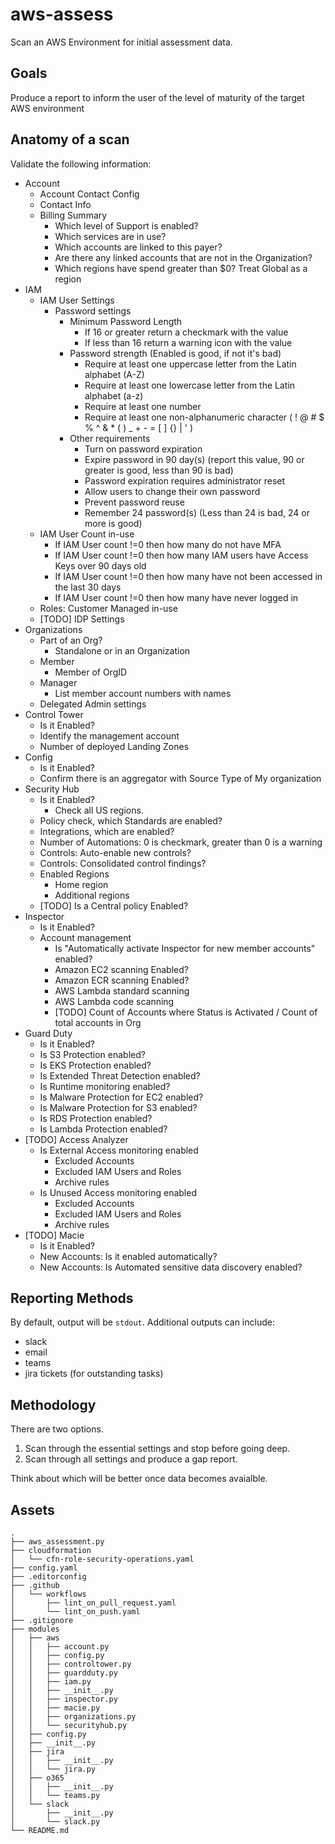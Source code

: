 # aws-assess
Scan an AWS Environment for initial assessment data.

## Goals

Produce a report to inform the user of the level of maturity of the target AWS environment

## Anatomy of a scan

Validate the following information:

- Account
    - Account Contact Config
    - Contact Info
    - Billing Summary
        - Which level of Support is enabled?
        - Which services are in use?
        - Which accounts are linked to this payer?
        - Are there any linked accounts that are not in the Organization?
        - Which regions have spend greater than $0? Treat Global as a region
- IAM
    - IAM User Settings
        - Password settings
            - Minimum Password Length
                - If 16 or greater return a checkmark with the value
                - If less than 16 return a warning icon with the value
            - Password strength (Enabled is good, if not it's bad)
                - Require at least one uppercase letter from the Latin alphabet (A-Z)
                - Require at least one lowercase letter from the Latin alphabet (a-z)
                - Require at least one number
                - Require at least one non-alphanumeric character ( ! @ # $ % ^ & * ( ) _ + - = [ ] {} | ' )
            - Other requirements
                - Turn on password expiration
                - Expire password in 90 day(s) (report this value, 90 or greater is good, less than 90 is bad)
                - Password expiration requires administrator reset
                - Allow users to change their own password
                - Prevent password reuse
                - Remember 24 password(s) (Less than 24 is bad, 24 or more is good)
    - IAM User Count in-use
        - If IAM User count !=0 then how many do not have MFA
        - If IAM User count !=0 then how many IAM users have Access Keys over 90 days old
        - If IAM User count !=0 then how many have not been accessed in the last 30 days
        - If IAM User count !=0 then how many have never logged in
    - Roles: Customer Managed in-use
    - [TODO] IDP Settings
- Organizations
    - Part of an Org?
        - Standalone or in an Organization
    - Member
        - Member of OrgID
    - Manager
        - List member account numbers with names
    - Delegated Admin settings
- Control Tower
    - Is it Enabled?
    - Identify the management account
    - Number of deployed Landing Zones
- Config
    - Is it Enabled?
    - Confirm there is an aggregator with Source Type of My organization
- Security Hub
    - Is it Enabled?
        - Check all US regions.
    - Policy check, which Standards are enabled?
    - Integrations, which are enabled?
    - Number of Automations: 0 is checkmark, greater than 0 is a warning
    - Controls: Auto-enable new controls?
    - Controls: Consolidated control findings?
    - Enabled Regions
        - Home region
        - Additional regions
    - [TODO] Is a Central policy Enabled?
- Inspector
    - Is it Enabled?
    - Account management
        - Is "Automatically activate Inspector for new member accounts" enabled?
        - Amazon EC2 scanning Enabled?
        - Amazon ECR scanning Enabled?
        - AWS Lambda standard scanning
        - AWS Lambda code scanning
        - [TODO] Count of Accounts where Status is Activated / Count of total accounts in Org
- Guard Duty
    - Is it Enabled?
    - Is S3 Protection enabled?
    - Is EKS Protection enabled?
    - Is Extended Threat Detection enabled?
    - Is Runtime monitoring enabled?
    - Is Malware Protection for EC2 enabled?
    - Is Malware Protection for S3 enabled?
    - Is RDS Protection enabled?
    - Is Lambda Protection enabled?
- [TODO] Access Analyzer
    - Is External Access monitoring enabled
        - Excluded Accounts
        - Excluded IAM Users and Roles
        - Archive rules
    - Is Unused Access monitoring enabled
        - Excluded Accounts
        - Excluded IAM Users and Roles
        - Archive rules
- [TODO] Macie
    - Is it Enabled?
    - New Accounts: Is it enabled automatically?
    - New Accounts: Is Automated sensitive data discovery enabled?


## Reporting Methods

By default, output will be `stdout`. Additional outputs can include:
- slack
- email
- teams
- jira tickets (for outstanding tasks)

## Methodology

There are two options.

1. Scan through the essential settings and stop before going deep.
2. Scan through all settings and produce a gap report.

Think about which will be better once data becomes avaialble.

## Assets

```
.
├── aws_assessment.py
├── cloudformation
│   └── cfn-role-security-operations.yaml
├── config.yaml
├── .editorconfig
├── .github
│   └── workflows
│       ├── lint_on_pull_request.yaml
│       └── lint_on_push.yaml
├── .gitignore
├── modules
│   ├── aws
│   │   ├── account.py
│   │   ├── config.py
│   │   ├── controltower.py
│   │   ├── guardduty.py
│   │   ├── iam.py
│   │   ├── __init__.py
│   │   ├── inspector.py
│   │   ├── macie.py
│   │   ├── organizations.py
│   │   └── securityhub.py
│   ├── config.py
│   ├── __init__.py
│   ├── jira
│   │   ├── __init__.py
│   │   └── jira.py
│   ├── o365
│   │   ├── __init__.py
│   │   └── teams.py
│   └── slack
│       ├── __init__.py
│       └── slack.py
└── README.md
```
